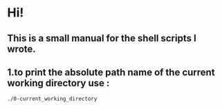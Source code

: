 # Hi!

## This is a small manual for the shell scripts I wrote.

## 1.to print the absolute path name of the current working directory use :
```
./0-current_working_directory
```
